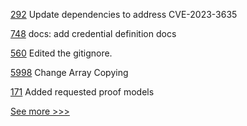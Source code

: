 
[292](https://github.com/hyperledger/fabric-sdk-java/pull/292) Update dependencies to address CVE-2023-3635

[748](https://github.com/hyperledger-labs/open-enterprise-agent/pull/748) docs: add credential definition docs

[560](https://github.com/hyperledger/cello/pull/560) Edited the gitignore.

[5998](https://github.com/hyperledger/besu/pull/5998) Change Array Copying

[171](https://github.com/hyperledger/anoncreds-spec/pull/171) Added requested proof models


[See more >>>](https://start-here.hyperledger.org/pull-requests)
